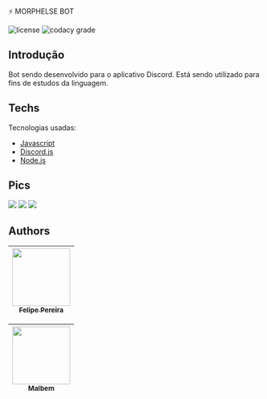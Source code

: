 ​⚡ MORPHELSE BOT 

<p align="left">

![license](http://img.shields.io/static/v1?label=STATUS&message=EM%20DESENVOLVIMENTO&color=GREEN&style=for-the-badge)
![codacy grade](https://img.shields.io/aur/license/c?color=gree&label=LICENCE&style=for-the-badge)



## Introdução
Bot sendo desenvolvido para o aplicativo Discord.  Está sendo utilizado para fins de estudos da linguagem.


## Techs

Tecnologias usadas:

*   [Javascript](https://www.javascript.com/)
*   [Discord.js](https://discord.js.org/#/)
*   [Node.js](https://nodejs.org/)

## Pics

<img src="https://cdn.discordapp.com/attachments/1026167688193650848/1028688432584728707/unknown.png">
<img src="https://cdn.discordapp.com/attachments/1026167688193650848/1028691959587557477/unknown.png">
<img src="https://cdn.discordapp.com/attachments/1026167688193650848/1028691189391695923/unknown.png">

## Authors

| [<img src="https://cdn.discordapp.com/attachments/920700154204553226/1028695550851297290/korneychukovsky.jpg" width=115><br><sub>Felipe Pereira</sub>](https://github.com/felipepx) |
| :-------------------------------------------------------------------------------------------------------------------------------------------------------------------------: |  
  
  
  
| [<img src="https://cdn.discordapp.com/attachments/869279915994939402/1028695256503418960/Captura_de_tela_2022-10-09_124715.png" width=115><br><sub>Malbem</sub>](https://github.com/malbem) |
| :-------------------------------------------------------------------------------------------------------------------------------------------------------------------------: | 
